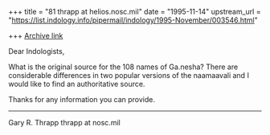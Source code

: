 +++
title = "81 thrapp at helios.nosc.mil"
date = "1995-11-14"
upstream_url = "https://list.indology.info/pipermail/indology/1995-November/003546.html"

+++
[Archive link](https://list.indology.info/pipermail/indology/1995-November/003546.html)

Dear Indologists,

What is the original source for the 108 names of Ga.nesha?
There are considerable differences in two popular versions
of the naamaavali and I would like to find an authoritative
source.

Thanks for any information you can provide.

-------------------------------------------------------------

Gary R. Thrapp
thrapp at nosc.mil





